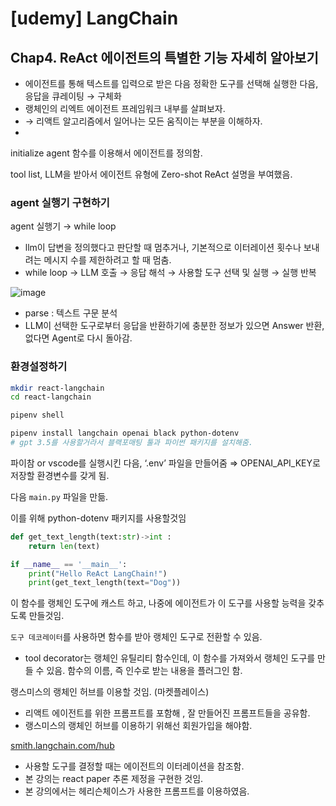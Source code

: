 # [udemy] LangChain

## Chap4. ReAct 에이전트의 특별한 기능 자세히 알아보기

- 에이전트를 통해 텍스트를 입력으로 받은 다음 정확한 도구를 선택해 실행한 다음, 응답을 큐레이팅 → 구체화
- 랭체인의 리엑트 에이전트 프레임워크 내부를 살펴보자.
- → 리액트 알고리즘에서 일어나는 모든 움직이는 부분을 이해하자.
- 

initialize agent 함수를 이용해서 에이전트를 정의함.

tool list, LLM을 받아서 에이전트 유형에 Zero-shot ReAct 설명을 부여했음. 

### agent 실행기 구현하기

agent 실행기 → while loop

- llm이 답변을 정의했다고 판단할 때 멈추거나, 기본적으로 이터레이션 횟수나 보내려는 메시지 수를 제한하려고 할 때 멈춤.
- while loop → LLM 호출 → 응답 해석 → 사용할 도구 선택 및 실행 → 실행 반복

![image](https://github.com/LLM-LangChain-Study-with-Udemy/LLM-LangChain-Study/assets/142489787/bd733cf8-e090-4c82-ac18-eea09feff528)


- parse : 텍스트 구문 분석
- LLM이 선택한 도구로부터 응답을 반환하기에 충분한 정보가 있으면 Answer 반환, 없다면 Agent로 다시 돌아감.

### 환경설정하기

```bash
mkdir react-langchain
cd react-langchain

pipenv shell

pipenv install langchain openai black python-dotenv
# gpt 3.5를 사용할거라서 블랙포매팅 툴과 파이썬 패키지를 설치해줌.
```

파이참 or vscode를 실행시킨 다음, ‘.env’ 파일을 만들어줌 ⇒ OPENAI_API_KEY로 저장할 환경변수를 갖게 됨.

다음 `main.py` 파일을 만듦.

이를 위해 python-dotenv 패키지를 사용할것임

```python
def get_text_length(text:str)->int :
	return len(text)

if __name__ == '__main__':
	print("Hello ReAct LangChain!")
	print(get_text_length(text="Dog"))
```

이 함수를 랭체인 도구에 캐스트 하고, 나중에 에이전트가 이 도구를 사용할 능력을 갖추도록 만들것임.

`도구 데코레이터`를 사용하면 함수를 받아 랭체인 도구로 전환할 수 있음.

- tool decorator는 랭체인 유틸리티 함수인데, 이 함수를 가져와서 랭체인 도구를 만들 수 있음. 함수의 이름, 즉 인수로 받는 내용을 플러그인 함.

랭스미스의 랭체인 허브를 이용할 것임. (마켓플레이스)

- 리액트 에이전트를 위한 프롬프트를 포함해 , 잘 만들어진 프롬프트들을 공유함. 
- 랭스미스의 랭체인 허브를 이용하기 위해선 회원가입을 해야함.

[smith.langchain.com/hub](https://smith.langchain.com/hub)

- 사용할 도구를 결정할 때는 에이전트의 이터레이션을 참조함.
- 본 강의는 react paper 추론 제정을 구현한 것임.
- 본 강의에서는 헤리슨체이스가 사용한 프롬프트를 이용하였음.